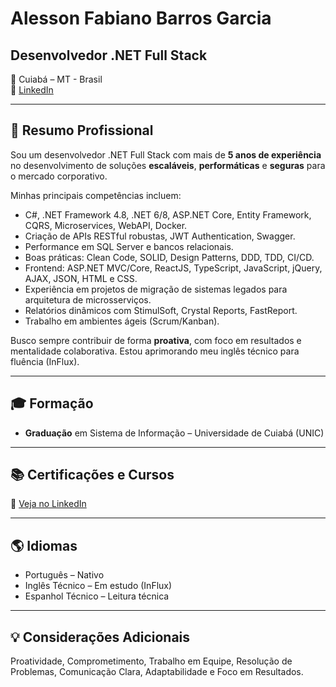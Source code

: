# Alesson Fabiano Barros Garcia

## Desenvolvedor .NET Full Stack

📍 Cuiabá – MT - Brasil  
🔗 [LinkedIn](https://www.linkedin.com/in/alessongarcia/)  

---

## 💼 Resumo Profissional

Sou um desenvolvedor .NET Full Stack com mais de **5 anos de experiência** no desenvolvimento de soluções **escaláveis**, **performáticas** e **seguras** para o mercado corporativo.

Minhas principais competências incluem:

- C#, .NET Framework 4.8, .NET 6/8, ASP.NET Core, Entity Framework, CQRS, Microservices, WebAPI, Docker.
- Criação de APIs RESTful robustas, JWT Authentication, Swagger.
- Performance em SQL Server e bancos relacionais.
- Boas práticas: Clean Code, SOLID, Design Patterns, DDD, TDD, CI/CD.
- Frontend: ASP.NET MVC/Core, ReactJS, TypeScript, JavaScript, jQuery, AJAX, JSON, HTML e CSS.
- Experiência em projetos de migração de sistemas legados para arquitetura de microsserviços.
- Relatórios dinâmicos com StimulSoft, Crystal Reports, FastReport.
- Trabalho em ambientes ágeis (Scrum/Kanban).

Busco sempre contribuir de forma **proativa**, com foco em resultados e mentalidade colaborativa. Estou aprimorando meu inglês técnico para fluência (InFlux).

---

## 🎓 Formação

- **Graduação** em Sistema de Informação – Universidade de Cuiabá (UNIC)

---

## 📚 Certificações e Cursos

🔗 [Veja no LinkedIn](https://linkedin.com/in/alessongarcia/details/certifications/)

---

## 🌎 Idiomas

- Português – Nativo
- Inglês Técnico – Em estudo (InFlux)
- Espanhol Técnico – Leitura técnica

---

## 💡 Considerações Adicionais

Proatividade, Comprometimento, Trabalho em Equipe, Resolução de Problemas, Comunicação Clara, Adaptabilidade e Foco em Resultados.

